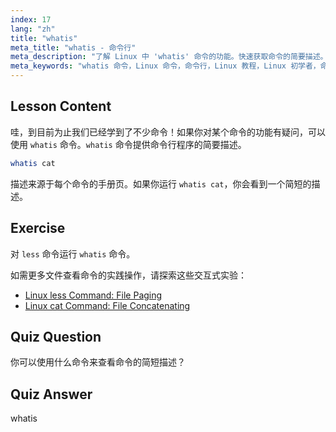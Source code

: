 ```yaml
---
index: 17
lang: "zh"
title: "whatis"
meta_title: "whatis - 命令行"
meta_description: "了解 Linux 中 'whatis' 命令的功能。快速获取命令的简要描述。对于初学者理解 Linux 命令至关重要。"
meta_keywords: "whatis 命令，Linux 命令，命令行，Linux 教程，Linux 初学者，命令描述，Linux 指南"
---
```


## Lesson Content

哇，到目前为止我们已经学到了不少命令！如果你对某个命令的功能有疑问，可以使用 `whatis` 命令。`whatis` 命令提供命令行程序的简要描述。

```bash
whatis cat
```

描述来源于每个命令的手册页。如果你运行 `whatis cat`，你会看到一个简短的描述。

## Exercise

对 `less` 命令运行 `whatis` 命令。

如需更多文件查看命令的实践操作，请探索这些交互式实验：

- [Linux less Command: File Paging](https://labex.io/zh/labs/linux-linux-less-command-file-paging-214301)
- [Linux cat Command: File Concatenating](https://labex.io/zh/labs/linux-linux-cat-command-file-concatenating-210986)

## Quiz Question

你可以使用什么命令来查看命令的简短描述？

## Quiz Answer

whatis
